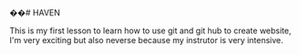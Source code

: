 ��# HAVEN

This is my first lesson to learn how to use git and git hub to create website, I'm very exciting but also neverse because my instrutor is very intensive.
